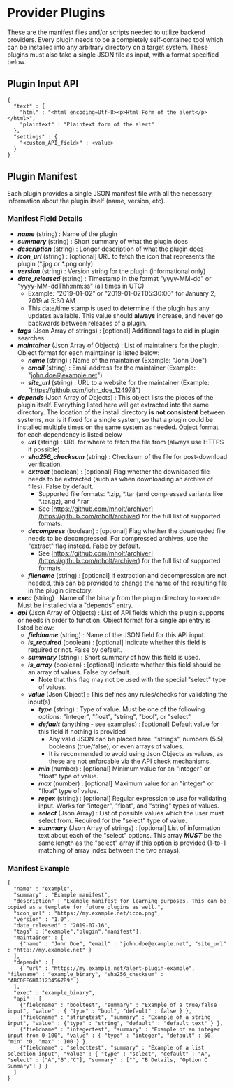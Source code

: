 # Provider Plugins
These are the manifest files and/or scripts needed to utilize backend providers. Every plugin needs to be a completely self-contained tool which can be installed into any arbitrary directory on a target system. These plugins must also take a single JSON file as input, with a format specified below.

## Plugin Input API
```
{
  "text" : {
    "html" : "<html encoding=Utf-8><p>Html Form of the alert</p></html>",
    "plaintext" : "Plaintext form of the alert"
  },
  "settings" : {
    "<custom_API_field>" : <value>
  }
}
```

## Plugin Manifest
Each plugin provides a single JSON manifest file with all the necessary information about the plugin itself (name, version, etc).

### Manifest Field Details
* ***name*** (string) : Name of the plugin
* ***summary*** (string) : Short summary of what the plugin does
* ***description*** (string) : Longer description of what the plugin does
* ***icon_url*** (string) : [optional] URL to fetch the icon that represents the plugin (*.jpg or *.png only)
* ***version*** (string) : Version string for the plugin (informational only)
* ***date_released*** (string) : Timestamp in the format "yyyy-MM-dd" or "yyyy-MM-ddThh:mm:ss" (all times in UTC)
   * Example: "2019-01-02" or "2019-01-02T05:30:00" for January 2, 2019 at 5:30 AM
   * This date/time stamp is used to determine if the plugin has any updates available. This value should **always** increase, and never go backwards between releases of a plugin.
* ***tags*** (Json Array of strings) : [optional] Additional tags to aid in plugin searches
* ***maintainer*** (Json Array of Objects) : List of maintainers for the plugin. Object format for each maintainer is listed below:
   * ***name*** (string) : Name of the maintainer (Example: "John Doe")
   * ***email*** (string) : Email address for the maintainer (Example: "john.doe@example.net")
   * ***site_url*** (string) : URL to a website for the maintainer (Example: "https://github.com/john_doe_124978")
* ***depends*** (Json Array of Objects) : This object lists the pieces of the plugin itself. Everything listed here will get extracted into the same directory. The location of the install directory **is not consistent** between systems, nor is it fixed for a single system, so that a plugin could be installed multiple times on the same system as needed. Object format for each dependency is listed below
   * ***url*** (string) : URL for where to fetch the file from (always use HTTPS if possible)
   * ***sha256_checksum*** (string) : Checksum of the file for post-download verification.
   * ***extract*** (boolean) : [optional] Flag whether the downloaded file needs to be extracted (such as when downloading an archive of files). False by default.
      * Supported file formats: *.zip, *.tar (and compressed variants like *.tar.gz), and *.rar
      * See [https://github.com/mholt/archiver](https://github.com/mholt/archiver) for the full list of supported formats.
   * ***decompress*** (boolean) : [optional] Flag whether the downloaded file needs to be decompressed. For compressed archives, use the "extract" flag instead. False by default.
      * See [https://github.com/mholt/archiver](https://github.com/mholt/archiver) for the full list of supported formats.
   * ***filename*** (string) : [optional] If extraction and decompression are not needed, this can be provided to change the name of the resulting file in the plugin directory.
* ***exec*** (string) : Name of the binary from the plugin directory to execute. Must be installed via a "depends" entry.
* ***api*** (Json Array of Objects) : List of API fields which the plugin supports or needs in order to function. Object format for a single api entry is listed below:
   * ***fieldname*** (string) : Name of the JSON field for this API input.
   * ***is_required*** (boolean) : [optional] Indicate whether this field is required or not. False by default.
   * ***summary*** (string) : Short summary of how this field is used.
   * ***is_array*** (boolean) : [optional] Indicate whether this field should be an array of values. False by default.
      * Note that this flag may not be used with the special "select" type of values.
   * ***value*** (Json Object) : This defines any rules/checks for validating the input(s)
      * ***type*** (string) : Type of value. Must be one of the following options: "integer", "float", "string", "bool", or "select"
      * ***default*** (anything - see examples) : [optional] Default value for this field if nothing is provided
         * Any valid JSON can be placed here. "strings", numbers (5.5), booleans (true/false), or even arrays of values.
        * It is recommended to avoid using Json Objects as values, as these are not enforcable via the API check mechanisms.
      * ***min*** (number) : [optional] Minimum value for an "integer" or "float" type of value.
      * ***max*** (number) : [optional] Maximum value for an "integer" or "float" type of value.
      * ***regex*** (string) : [optional] Regular expression to use for validating input. Works for "integer", "float", and "string" types of values.
      * ***select*** (Json Array) : List of possible values which the user must select from. Required for the "select" type of value.
      * ***summary*** (Json Array of strings) : [optional] List of information text about each of the "select" options. This array ***MUST*** be the same length as the "select" array if this option is provided (1-to-1 matching of array index between the two arrays).


### Manifest Example
```
{
  "name" : "example",
  "summary" : "Example manifest",
  "description" : "Example manifest for learning purposes. This can be copied as a template for future plugins as well.",
  "icon_url" : "https://my.example.net/icon.png",
  "version" : "1.0",
  "date_released" : "2019-07-16",
  "tags" : ["example","plugin","manifest"],
  "maintainer" : [
    {"name" : "John Doe", "email" : "john.doe@example.net", "site_url" : "http://my.example.net" }
  ],
  "depends" : [
    { "url" : "https://my.example.net/alert-plugin-example", "filename" : "example_binary", "sha256_checksum" : "ABCDEFGHIJ123456789" }
  ],
  "exec" : "example_binary",
  "api" : [
    {"fieldname" : "booltest", "summary" : "Example of a true/false input", "value" : { "type" : "bool", "default" : false } },
    {"fieldname" : "stringtest", "summary" : "Example of a string input", "value" : {"type" : "string", "default" : "default text" } },
    {"fieldname" : "integertest", "summary" : "Example of an integer input from 0-100", "value" : { "type" : "integer", "default" : 50, "min" :0, "max" : 100 } },
    {"fieldname" : "selecttest", "summary" : "Example of a list selection input", "value" : { "type" : "select", "default" : "A", "select" : ["A","B","C"], "summary" : ["", "B Details, "Option C Summary"] } }
  ]
}
```
